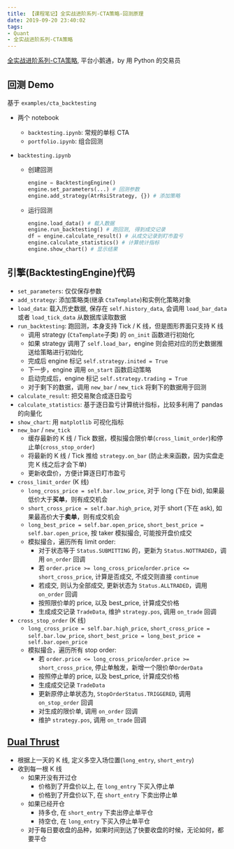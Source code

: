 ```yaml
---
title: 【课程笔记】全实战进阶系列-CTA策略-回测原理
date: 2019-09-20 23:40:02
tags:
- Quant
- 全实战进阶系列-CTA策略
---
```


[全实战进阶系列-CTA策略](https://appszu5scwd6134.h5.xiaoeknow.com/), 平台小鹅通，by 用 Python 的交易员

<!-- More -->

## 回测 Demo
基于 `examples/cta_backtesting`

- 两个 notebook
  - `backtesting.ipynb`: 常规的单标 CTA
  - `portfolio.ipynb`: 组合回测

- `backtesting.ipynb`
  - 创建回测
    ``` python
    engine = BacktestingEngine()
    engine.set_parameters(...) # 回测参数
    engine.add_strategy(AtrRsiStrategy, {}) # 添加策略
    ```
  - 运行回测
    ``` python
    engine.load_data() # 载入数据
    engine.run_backtesting() # 跑回测, 得到成交记录
    df = engine.calculate_result() # 从成交记录到盯市盈亏
    engine.calculate_statistics() # 计算统计指标
    engine.show_chart() # 显示结果
    ```

## 引擎(BacktestingEngine)代码
- `set_parameters`: 仅仅保存参数
- `add_strategy`: 添加策略类(继承 `CtaTemplate`)和实例化策略对象
- `load_data`: 载入历史数据, 保存在 `self.history_data`, 会调用 `load_bar_data` 或者 `load_tick_data` 从数据库读取数据
- `run_backtesting`: 跑回测，本身支持 Tick / K 线，但是图形界面只支持 K 线
  - 调用 strategy (`CtaTemplate`子类) 的 `on_init` 函数进行初始化
  - 如果 strategy 调用了 `self.load_bar`，engine 则会把对应的历史数据推送给策略进行初始化
  - 完成后 engine 标记 `self.strategy.inited = True`
  - 下一步，engine 调用 `on_start` 函数启动策略
  - 启动完成后，engine 标记 `self.strategy.trading = True`
  - 对于剩下的数据，调用 `new_bar` / `new_tick` 将剩下的数据用于回测
- `calculate_result`: 把交易聚合成逐日盈亏
- `calculate_statistics`: 基于逐日盈亏计算统计指标，比较多利用了 pandas 的向量化
- `show_chart`: 用 `matplotlib` 可视化指标
- `new_bar` / `new_tick`
  - 缓存最新的 K 线 / Tick 数据，模拟撮合限价单(`cross_limit_order`)和停止单(`cross_stop_order`)
  - 将最新的 K 线 / Tick 推给 `strategy.on_bar` (防止未来函数，因为实盘走完 K 线之后才会下单)
  - 更新收盘价，方便计算逐日盯市盈亏
- `cross_limit_order` (K 线)
  - `long_cross_price = self.bar.low_price`, 对于 long (下在 bid), 如果最低价大于**买单**，则有成交机会
  - `short_cross_price = self.bar.high_price`, 对于 short (下在 ask), 如果最高价大于**卖单**，则有成交机会
  - `long_best_price = self.bar.open_price`, `short_best_price = self.bar.open_price`, 按 taker 模拟撮合, 可能按开盘价成交
  - 模拟撮合，遍历所有 limit order:
    - 对于状态等于 `Status.SUBMITTING` 的，更新为 `Status.NOTTRADED`，调用 `on_order` 回调
    - 若 `order.price >= long_cross_price`/`order.price <= short_cross_price`, 计算是否成交, 不成交则直接 `continue`
    - 若成交, 则认为全部成交, 更新状态为 `Status.ALLTRADED`，调用 `on_order` 回调
    - 按照限价单的 price, 以及 best_price, 计算成交价格
    - 生成成交记录 `TradeData`, 维护 `strategy.pos`, 调用 `on_trade` 回调
- `cross_stop_order` (K 线)
  - `long_cross_price = self.bar.high_price`, `short_cross_price = self.bar.low_price`, `short_best_price = long_best_price = self.bar.open_price`
  - 模拟撮合，遍历所有 stop order:
    - 若 `order.price <= long_cross_price`/`order.price >= short_cross_price`, 停止单触发，新增一个限价单`OrderData`
    - 按照停止单的 price, 以及 best_price, 计算成交价格
    - 生成成交记录 `TradeData`
    - 更新原停止单状态为, `StopOrderStatus.TRIGGERED`, 调用 `on_stop_order` 回调
    - 对生成的限价单, 调用 `on_order` 回调
    - 维护 `strategy.pos`, 调用 `on_trade` 回调

## [Dual Thrust](https://github.com/vnpy/vnpy/blob/master/vnpy/app/cta_strategy/strategies/dual_thrust_strategy.py)
- 根据上一天的 K 线, 定义多空入场位置(`long_entry`, `short_entry`)
- 收到每一根 K 线
  - 如果开没有开过仓
    - 价格到了开盘价以上, 在 `long_entry` 下买入停止单
    - 价格到了开盘价以下, 在 `short_entry` 下卖出停止单
  - 如果已经开仓
    - 持多仓, 在 `short_entry` 下卖出停止单平仓
    - 持空仓, 在 `long_entry` 下买入停止单平仓
  - 对于每日要收盘的品种，如果时间到达了快要收盘的时候，无论如何，都要平仓